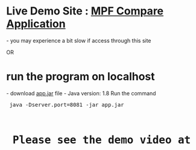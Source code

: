 <h1>Live Demo Site : <a href="https://mpf-compare-hero.herokuapp.com/">MPF Compare Application</a> </h1>
- you may experience a bit slow if access through this site 

OR 
<h1> run the program on localhost  </h1>
- download <a href="">app.jar</a> file 
- Java version: 1.8 
Run the command 
<pre> java -Dserver.port=8081 -jar app.jar <pre>



<h1> Please see the demo video at here <h1> 